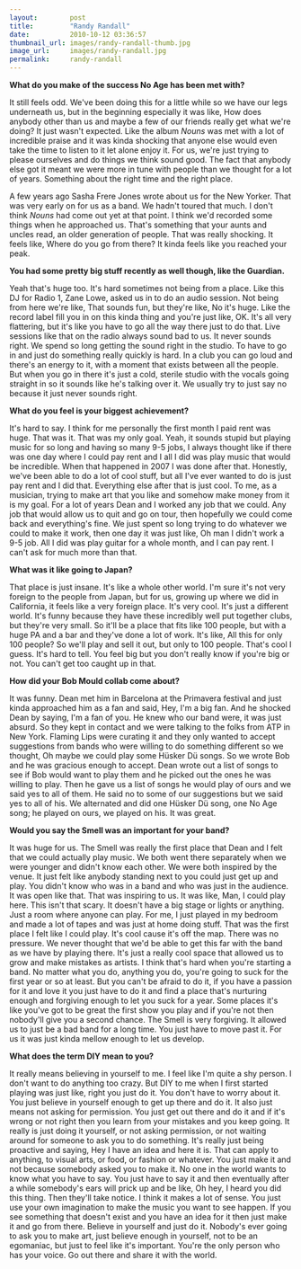```yaml
---
layout:        post
title:         "Randy Randall"
date:          2010-10-12 03:36:57
thumbnail_url: images/randy-randall-thumb.jpg
image_url:     images/randy-randall.jpg
permalink:     randy-randall
---
```


<b>What do you make of the success No Age has been met with?</b>

It still feels odd. We've been doing this for a little while so we have our legs underneath us, but in the beginning especially it was like, How does anybody other than us and maybe a few of our friends really get what we're doing? It just wasn't expected. Like the album <i>Nouns</i> was met with a lot of incredible praise and it was kinda shocking that anyone else would even take the time to listen to it let alone enjoy it. For us, we're just trying to please ourselves and do things we think sound good. The fact that anybody else got it meant we were more in tune with people than we thought for a lot of years. Something about the right time and the right place.

A few years ago Sasha Frere Jones wrote about us for the New Yorker. That was very early on for us as a band. We hadn't toured that much. I don't think <i>Nouns</i> had come out yet at that point. I think we'd recorded some things when he approached us. That's something that your aunts and uncles read, an older generation of people. That was really shocking. It feels like, Where do you go from there? It kinda feels like you reached your peak.

<b>You had some pretty big stuff recently as well though, like the Guardian.</b>

Yeah that's huge too. It's hard sometimes not being from a place. Like this DJ for Radio 1, Zane Lowe, asked us in to do an audio session. Not being from here we're like, That sounds fun, but they're like, No it's huge. Like the record label fill you in on this kinda thing and you're just like, OK. It's all very flattering, but it's like you have to go all the way there just to do that. Live sessions like that on the radio always sound bad to us. It never sounds right. We spend so long getting the sound right in the studio. To have to go in and just do something really quickly is hard. In a club you can go loud and there's an energy to it, with a moment that exists between all the people. But when you go in there it's just a cold, sterile studio with the vocals going straight in so it sounds like he's talking over it. We usually try to just say no because it just never sounds right.

<b>What do you feel is your biggest achievement?</b>

It's hard to say. I think for me personally the first month I paid rent was huge. That was it. That was my only goal. Yeah, it sounds stupid but playing music for so long and having so many 9-5 jobs, I always thought like if there was one day where I could pay rent and I all I did was play music that would be incredible. When that happened in 2007 I was done after that. Honestly, we've been able to do a lot of cool stuff, but all I've ever wanted to do is just pay rent and I did that. Everything else after that is just cool. To me, as a musician, trying to make art that you like and somehow make money from it is my goal. For a lot of years Dean and I worked any job that we could. Any job that would allow us to quit and go on tour, then hopefully we could come back and everything's fine. We just spent so long trying to do whatever we could to make it work, then one day it was just like, Oh man I didn't work a 9-5 job. All I did was play guitar for a whole month, and I can pay rent. I can't ask for much more than that.

<b>What was it like going to Japan?</b>

That place is just insane. It's like a whole other world. I'm sure it's not very foreign to the people from Japan, but for us, growing up where we did in California, it feels like a very foreign place. It's very cool. It's just a different world. It's funny because they have these incredibly well put together clubs, but they're very small. So it'll be a place that fits like 100 people, but with a huge PA and a bar and they've done a lot of work. It's like, All this for only 100 people? So we'll play and sell it out, but only to 100 people. That's cool I guess. It's hard to tell. You feel big but you don't really know if you're big or not. You can't get too caught up in that.

<b>How did your Bob Mould collab come about?</b>

It was funny. Dean met him in Barcelona at the Primavera festival and just kinda approached him as a fan and said, Hey, I'm a big fan. And he shocked Dean by saying, I'm a fan of you. He knew who our band were, it was just absurd. So they kept in contact and we were talking to the folks from ATP in New York. Flaming Lips were curating it and they only wanted to accept suggestions from bands who were willing to do something different so we thought, Oh maybe we could play some Hüsker Dü songs. So we wrote Bob and he was gracious enough to accept. Dean wrote out a list of songs to see if Bob would want to play them and he picked out the ones he was willing to play. Then he gave us a list of songs he would play of ours and we said yes to all of them. He said no to some of our suggestions but we said yes to all of his. We alternated and did one Hüsker Dü song, one No Age song; he played on ours, we played on his. It was great.

<b>Would you say the Smell was an important for your band?</b>

It was huge for us. The Smell was really the first place that Dean and I felt that we could actually play music. We both went there separately when we were younger and didn't know each other. We were both inspired by the venue. It just felt like anybody standing next to you could just get up and play. You didn't know who was in a band and who was just in the audience. It was open like that. That was inspiring to us. It was like, Man, I could play here. This isn't that scary. It doesn't have a big stage or lights or anything. Just a room where anyone can play. For me, I just played in my bedroom and made a lot of tapes and was just at home doing stuff. That was the first place I felt like I could play. It's cool cause it's off the map. There was no pressure. We never thought that we'd be able to get this far with the band as we have by playing there. It's just a really cool space that allowed us to grow and make mistakes as artists. I think that's hard when you're starting a band. No matter what you do, anything you do, you're going to suck for the first year or so at least. But you can't be afraid to do it, if you have a passion for it and love it you just have to do it and find a place that's nurturing enough and forgiving enough to let you suck for a year. Some places it's like you've got to be great the first show you play and if you're not then nobody'll give you a second chance. The Smell is very forgiving. It allowed us to just be a bad band for a long time. You just have to move past it. For us it was just kinda mellow enough to let us develop.

<b>What does the term DIY mean to you?</b>

It really means believing in yourself to me. I feel like I'm quite a shy person. I don't want to do anything too crazy. But DIY to me when I first started playing was just like, right you just do it. You don't have to worry about it. You just believe in yourself enough to get up there and do it. It also just means not asking for permission. You just get out there and do it and if it's wrong or not right then you learn from your mistakes and you keep going. It really is just doing it yourself, or not asking permission, or not waiting around for someone to ask you to do something. It's really just being proactive and saying, Hey I have an idea and here it is. That can apply to anything, to visual arts, or food, or fashion or whatever. You just make it and not because somebody asked you to make it. No one in the world wants to know what you have to say. You just have to say it and then eventually after a while somebody's ears will prick up and be like, Oh hey, I heard you did this thing. Then they'll take notice. I think it makes a lot of sense. You just use your own imagination to make the music you want to see happen. If you see something that doesn't exist and you have an idea for it then just make it and go from there. Believe in yourself and just do it. Nobody's ever going to ask you to make art, just believe enough in yourself, not to be an egomaniac, but just to feel like it's important. You're the only person who has your voice. Go out there and share it with the world.